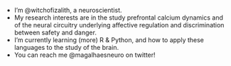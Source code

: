 - I’m @witchofizalith, a neuroscientist. 
- My research interests are in the study prefrontal calcium dynamics and of the neural circuitry underlying affective regulation and discrimination between safety and danger.
- I’m currently learning (more) R & Python, and how to apply these languages to the study of the brain. 
- You can reach me @magalhaesneuro on twitter! 

<!---
witchofizalith/witchofizalith is a ✨ special ✨ repository because its `README.md` (this file) appears on your GitHub profile.
You can click the Preview link to take a look at your changes.
--->
